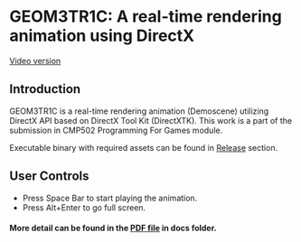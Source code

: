# GEOM3TR1C: A real-time rendering animation using DirectX
[Video version](https://www.youtube.com/watch?v=w9ZMTYHomKc)
## Introduction
GEOM3TR1C is a real-time rendering animation (Demoscene) utilizing DirectX API based on DirectX Tool Kit (DirectXTK). This work is a part of the submission in CMP502 Programming For Games module.

Executable binary with required assets can be found in [Release](../../releases) section.

## User Controls
- Press Space Bar to start playing the animation.
- Press Alt+Enter to go full screen.

#### More detail can be found in the [PDF file](../master/docs/GEOM3TR1C_%20A%20real-time%20rendering%20animation%20using%20DirectX.pdf) in docs folder.
